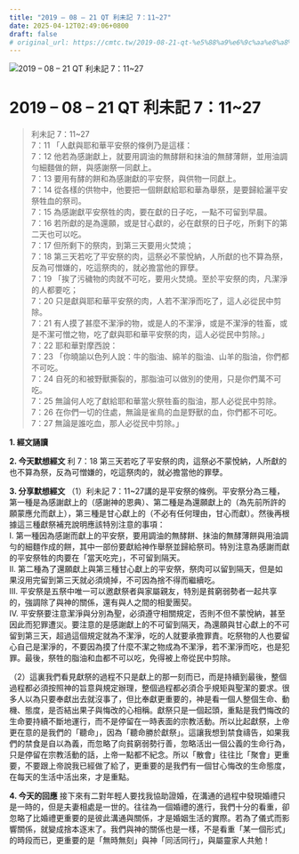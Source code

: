 ```yaml
---
title: "2019 – 08 – 21 QT 利未記 7：11~27"
date: 2025-04-12T02:49:06+0800
draft: false
# original_url: https://cmtc.tw/2019-08-21-qt-%e5%88%a9%e6%9c%aa%e8%a8%98-7%ef%bc%9a1127
---
```


![2019 – 08 – 21 QT 利未記 7：11\~27](/images/qt.jpg   "2019 – 08 – 21 QT 利未記 7：11\~27")

# 2019 – 08 – 21 QT 利未記 7：11\~27

> 利未記 7：11\~27  
> 7：11 「人獻與耶和華平安祭的條例乃是這樣：  
> 7：12 他若為感謝獻上，就要用調油的無酵餅和抹油的無酵薄餅，並用油調勻細麵做的餅，與感謝祭一同獻上。  
> 7：13 要用有酵的餅和為感謝獻的平安祭，與供物一同獻上。  
> 7：14 從各樣的供物中，他要把一個餅獻給耶和華為舉祭，是要歸給灑平安祭牲血的祭司。  
> 7：15 為感謝獻平安祭牲的肉，要在獻的日子吃，一點不可留到早晨。  
> 7：16 若所獻的是為還願，或是甘心獻的，必在獻祭的日子吃，所剩下的第二天也可以吃。  
> 7：17 但所剩下的祭肉，到第三天要用火焚燒；  
> 7：18 第三天若吃了平安祭的肉，這祭必不蒙悅納，人所獻的也不算為祭，反為可憎嫌的，吃這祭肉的，就必擔當他的罪孽。  
> 7：19 「挨了污穢物的肉就不可吃，要用火焚燒。至於平安祭的肉，凡潔淨的人都要吃；  
> 7：20 只是獻與耶和華平安祭的肉，人若不潔淨而吃了，這人必從民中剪除。  
> 7：21 有人摸了甚麼不潔淨的物，或是人的不潔淨，或是不潔淨的牲畜，或是不潔可憎之物，吃了獻與耶和華平安祭的肉，這人必從民中剪除。」  
> 7：22 耶和華對摩西說：  
> 7：23 「你曉諭以色列人說：牛的脂油、綿羊的脂油、山羊的脂油，你們都不可吃。  
> 7：24 自死的和被野獸撕裂的，那脂油可以做別的使用，只是你們萬不可吃。  
> 7：25 無論何人吃了獻給耶和華當火祭牲畜的脂油，那人必從民中剪除。  
> 7：26 在你們一切的住處，無論是雀鳥的血是野獸的血，你們都不可吃。  
> 7：27 無論是誰吃血，那人必從民中剪除。」

**1. 經文誦讀**

**2.  今天默想經文**
利 7：18 第三天若吃了平安祭的肉，這祭必不蒙悅納，人所獻的也不算為祭，反為可憎嫌的，吃這祭肉的，就必擔當他的罪孽。

**3. 分享默想經文**
（1）利未記 7：11\~27講的是平安祭的條例。平安祭分為三種，第一種是為感謝獻上的（感謝神的恩典）、第二種是為還願獻上的（為先前所許的願蒙應允而獻上），第三種是甘心獻上的（不必有任何理由，甘心而獻）。然後再根據這三種獻祭補充說明應該特別注意的事項：  
I. 第一種因為感謝而獻上的平安祭，要用調油的無酵餅、抹油的無酵薄餅與用油調勻的細麵作成的餅，其中一部份要獻給神作舉祭並歸給祭司。特別注意為感謝而獻的平安祭牲的肉要在「當天吃完」，不可留到隔天。  
II. 第二種為了還願獻上與第三種甘心獻上的平安祭，祭肉可以留到隔天，但是如果沒用完留到第三天就必須燒掉，不可因為捨不得而繼續吃。  
III. 平安祭是五祭中唯一可以邀獻祭者與家屬親友，特別是貧窮弱勢者一起共享的，強調除了與神的關係，還有與人之間的相愛團契。  
IV. 平安祭要注意潔淨與分別為聖，必須遵守相關規定，否則不但不蒙悅納，甚至因此而犯罪遭災。要注意的是感謝獻上的不可留到隔天，為還願與甘心獻上的不可留到第三天，超過這個規定就為不潔淨，吃的人就要承擔罪責。吃祭物的人也要留心自己是潔淨的，不要因為摸了什麼不潔之物成為不潔淨，若不潔淨而吃，也是犯罪。最後，祭牲的脂油和血都不可以吃，免得被上帝從民中剪除。

（2）這裏我們看見獻祭的過程不只是獻上的那一刻而已，而是持續到最後，整個過程都必須按照神的旨意與規定辦理，整個過程都必須合乎規矩與聖潔的要求。很多人以為只要奉獻出去就沒事了，但比奉獻更重要的，神是看一個人整個生命、動機、態度，是否結出果子與悔改的心相稱。獻祭只是一個起頭，重點是我們悔改的生命要持續不斷地運行，而不是停留在一時表面的宗教活動。所以比起獻祭，上帝更在意的是我們的「聽命」，因為「聽命勝於獻祭」。這讓我想到禁食禱告，如果我們的禁食是自以為義，而忽略了向貧窮弱勢行善，忽略活出一個公義的生命行為，只是停留在宗教活動的話，上帝一點都不紀念。所以「散會」往往比「聚會」更重要，不要跟上帝說我已經做了給了，更重要的是我們有一個甘心悔改的生命態度，在每天的生活中活出來，才是重點。

**4. 今天的回應**
接下來有二對年輕人要找我協助證婚，在溝通的過程中發現婚禮只是一時的，但是夫妻相處是一世的。往往為一個婚禮的進行，我們十分的看重，卻忽略了比婚禮更重要的是彼此溝通與關係，才是婚姻生活的實際。若為了儀式而影響關係，就變成捨本逐末了。我們與神的關係也是一樣，不是看重「某一個形式」的時段而已，更重要的是「無時無刻」與神「同活同行」，與屬靈家人共勉！
